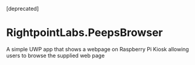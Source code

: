 [deprecated]

# RightpointLabs.PeepsBrowser
A simple UWP app that shows a webpage on Raspberry Pi Kiosk allowing users to browse the supplied web page
